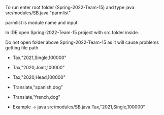 To run enter root folder (Spring-2022-Team-15) and type java src/modules/SB.java "parmlist" 

parmlist is module name and input

In IDE open Spring-2022-Team-15 project with src folder inside. 

Do not open folder above Spring-2022-Team-15 as it will cause problems getting file path.


- Tax,"2021,Single,100000"
- Tax,"2020,Joint,100000"
- Tax,"2020,Head,100000"
- Translate,"spanish,dog"
- Translate,"french,dog"

- Example -> java src/modules/SB.java Tax,"2021,Single,100000"
